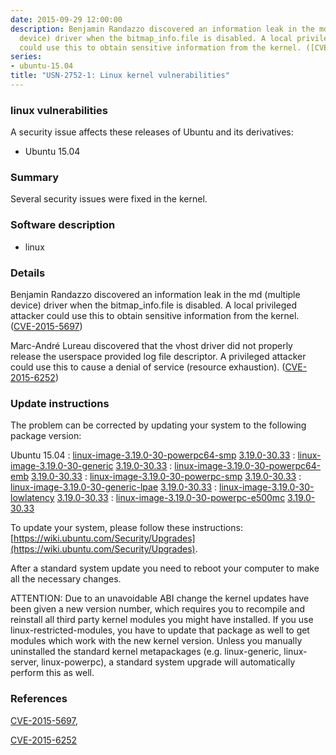 ```yaml
---
date: 2015-09-29 12:00:00
description: Benjamin Randazzo discovered an information leak in the md (multiple
  device) driver when the bitmap_info.file is disabled. A local privileged attacker
  could use this to obtain sensitive information from the kernel. ([CVE-2015-5697](http://people.ubuntu.com/~ubuntu-security/cve/CVE-2015-5697))
series:
- ubuntu-15.04
title: "USN-2752-1: Linux kernel vulnerabilities"
---
```



### linux vulnerabilities

A security issue affects these releases of Ubuntu and its derivatives:

* Ubuntu 15.04

### Summary

Several security issues were fixed in the kernel. 

### Software description

* linux 

### Details

Benjamin Randazzo discovered an information leak in the md (multiple device) driver when the bitmap_info.file is disabled. A local privileged attacker could use this to obtain sensitive information from the kernel. ([CVE-2015-5697](http://people.ubuntu.com/~ubuntu-security/cve/CVE-2015-5697))

Marc-André Lureau discovered that the vhost driver did not properly release the userspace provided log file descriptor. A privileged attacker could use this to cause a denial of service (resource exhaustion). ([CVE-2015-6252](http://people.ubuntu.com/~ubuntu-security/cve/CVE-2015-6252)) 

### Update instructions

The problem can be corrected by updating your system to the following package version:

Ubuntu 15.04
 : [linux-image-3.19.0-30-powerpc64-smp](https://launchpad.net/ubuntu/+source/linux) <span> [3.19.0-30.33](https://launchpad.net/ubuntu/+source/linux/3.19.0-30.33) </span> 
 : [linux-image-3.19.0-30-generic](https://launchpad.net/ubuntu/+source/linux) <span> [3.19.0-30.33](https://launchpad.net/ubuntu/+source/linux/3.19.0-30.33) </span> 
 : [linux-image-3.19.0-30-powerpc64-emb](https://launchpad.net/ubuntu/+source/linux) <span> [3.19.0-30.33](https://launchpad.net/ubuntu/+source/linux/3.19.0-30.33) </span> 
 : [linux-image-3.19.0-30-powerpc-smp](https://launchpad.net/ubuntu/+source/linux) <span> [3.19.0-30.33](https://launchpad.net/ubuntu/+source/linux/3.19.0-30.33) </span> 
 : [linux-image-3.19.0-30-generic-lpae](https://launchpad.net/ubuntu/+source/linux) <span> [3.19.0-30.33](https://launchpad.net/ubuntu/+source/linux/3.19.0-30.33) </span> 
 : [linux-image-3.19.0-30-lowlatency](https://launchpad.net/ubuntu/+source/linux) <span> [3.19.0-30.33](https://launchpad.net/ubuntu/+source/linux/3.19.0-30.33) </span> 
 : [linux-image-3.19.0-30-powerpc-e500mc](https://launchpad.net/ubuntu/+source/linux) <span> [3.19.0-30.33](https://launchpad.net/ubuntu/+source/linux/3.19.0-30.33) </span> 

To update your system, please follow these instructions: [https://wiki.ubuntu.com/Security/Upgrades](https://wiki.ubuntu.com/Security/Upgrades).

After a standard system update you need to reboot your computer to make all the necessary changes.

ATTENTION: Due to an unavoidable ABI change the kernel updates have been given a new version number, which requires you to recompile and reinstall all third party kernel modules you might have installed. If you use linux-restricted-modules, you have to update that package as well to get modules which work with the new kernel version. Unless you manually uninstalled the standard kernel metapackages (e.g. linux-generic, linux-server, linux-powerpc), a standard system upgrade will automatically perform this as well. 

### References

 
 [CVE-2015-5697](http://people.ubuntu.com/~ubuntu-security/cve/CVE-2015-5697), 

 [CVE-2015-6252](http://people.ubuntu.com/~ubuntu-security/cve/CVE-2015-6252)